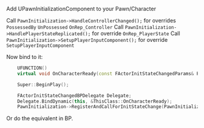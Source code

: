 Add UPawnInitializationComponent to your Pawn/Character

Call `PawnInitialization->HandleControllerChanged();` for overrides `PossessedBy` `UnPossessed` `OnRep_Controller`
Call `PawnInitialization->HandlePlayerStateReplicated();` for override `OnRep_PlayerState`
Call `PawnInitialization->SetupPlayerInputComponent();` for override `SetupPlayerInputComponent`

Now bind to it:

```cpp
	UFUNCTION()
	virtual void OnCharacterReady(const FActorInitStateChangedParams& Params);
```

```cpp
	Super::BeginPlay();

	FActorInitStateChangedBPDelegate Delegate;
	Delegate.BindDynamic(this, &ThisClass::OnCharacterReady);
	PawnInitialization->RegisterAndCallForInitStateChange(PawnInitializationTags::InitState_GameplayReady, Delegate);
```

Or do the equivalent in BP.
